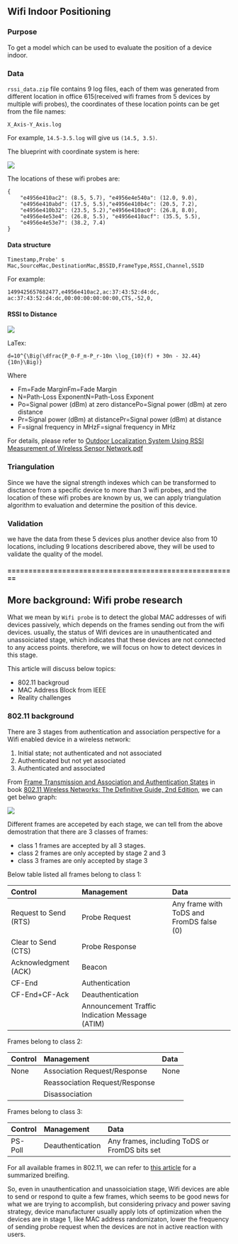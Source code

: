 ## Wifi Indoor Positioning

### Purpose

To get a model which can be used to evaluate the position of a device indoor.

### Data

`rssi_data.zip` file contains 9 log files, each of them was generated from different location in office 615(received wifi frames from 5 devices by multiple wifi probes), the coordinates of these location points can be get from the file names:

	X_Axis-Y_Axis.log

For example, `14.5-3.5.log` will give us `(14.5, 3.5)`.

The blueprint with coordinate system is here:

![](615Demo.jpeg)

The locations of these wifi probes are:

	{
		"e4956e410ac2": (8.5, 5.7), "e4956e4e540a": (12.0, 9.0), 
		"e4956e410abd": (17.5, 5.5),"e4956e410b4c": (20.5, 7.2), 
		"e4956e410b32": (23.5, 5.2),"e4956e410ac0": (26.8, 8.0), 
		"e4956e4e53e4": (26.8, 5.5), "e4956e410acf": (35.5, 5.5), 
		"e4956e4e53e7": (38.2, 7.4)
	}

#### Data structure

	Timestamp,Probe' s Mac,SourceMac,DestinationMac,BSSID,FrameType,RSSI,Channel,SSID

For example:

	1499425657682477,e4956e410ac2,ac:37:43:52:d4:dc,
	ac:37:43:52:d4:dc,00:00:00:00:00:00,CTS,-52,0,

#### RSSI to Distance

![](rssitodis.jpeg)

LaTex:

	d=10^{\Big(\dfrac{P_0-F_m-P_r-10n \log_{10}(f) + 30n - 32.44}{10n}\Big)}

Where

- Fm=Fade MarginFm=Fade Margin
- N=Path-Loss ExponentN=Path-Loss Exponent
- Po=Signal power (dBm) at zero distancePo=Signal power (dBm) at zero distance
- Pr=Signal power (dBm) at distancePr=Signal power (dBm) at distance
- F=signal frequency in MHzF=signal frequency in MHz

For details, please refer to [Outdoor Localization System Using RSSI Measurement of Wireless Sensor Network.pdf](https://github.com/chawlamit/WSN_Localization_Mapping/blob/master/docs/A0359112112.pdf)

### Triangulation

Since we have the signal strength indexes which can be transformed to disctance from a specific device to more than 3 wifi probes, and the location of these wifi probes are known by us, we can apply triangulation algorithm to evaluation and determine the position of this device.

### Validation

we have the data from these 5 devices plus another device also from 10 locations, including 9 locations describered above, they will be used to validate the quality of the model.

#### =======================================================

## More background: Wifi probe research

What we mean by `Wifi probe` is to detect the global MAC addresses of wifi devices passively, which depends on the frames sending out from the wifi devices. usually, the status of Wifi devices are in unauthenticated and unassoiciated stage, which indicates that these devices are not connected to any access points. therefore, we will focus on how to detect devices in this stage.

This article will discuss below topics:

- 802.11 backgroud
- MAC Address Block from IEEE
- Reality challenges

### 802.11 background

There are 3 stages from authentication and association perspective for a Wifi enabled device in a wireless network:

1. Initial state; not authenticated and not associated
2. Authenticated but not yet associated
3. Authenticated and associated

From [Frame Transmission and Association and Authentication States](https://www.safaribooksonline.com/library/view/80211-wireless-networks/0596100523/ch04.html#wireless802dot112-CHP-4-SECT-4) in book [802.11 Wireless Networks: The Definitive Guide, 2nd Edition](https://www.safaribooksonline.com/library/view/80211-wireless-networks/0596100523/), we can get belwo graph:

![](wifistages.png)

Different frames are accepeted by each stage, we can tell from the above demostration that there are 3 classes of frames:

- class 1 frames are accepted by all 3 stages.
- class 2 frames are only accepted by stage 2 and 3
- class 3 frames are only accepted by stage 3

Below table listed all frames belong to class 1:

|Control                |Management                      | Data                                   | 
|:----------------------|:-------------------------------|:---------------------------------------|
|Request to Send (RTS)  |Probe Request                   |Any frame with ToDS and FromDS false (0)|
|Clear to Send (CTS)    |Probe Response                  |                                        |
|Acknowledgment (ACK)   |Beacon                          |                                        |
|CF-End                 |Authentication                  |                                        |
|CF-End+CF-Ack          |Deauthentication                |                                        |
|                       |Announcement Traffic Indication Message (ATIM)  |                        |

Frames belong to class 2:

|Control                |Management                      | Data                                   | 
|:----------------------|:-------------------------------|:---------------------------------------|
|None                   |Association Request/Response    |None                                    |
|                       |Reassociation Request/Response  |                                        |
|                       |Disassociation                  |                                        |

Frames belong to class 3:

|Control                |Management                      | Data                                   | 
|:----------------------|:-------------------------------|:---------------------------------------|
|PS-Poll                |Deauthentication    |Any frames, including ToDS or FromDS bits set       |

For all available frames in 802.11, we can refer to [this article](https://supportforums.cisco.com/document/52391/80211-frames-starter-guide-learn-wireless-sniffer-traces) for a summarized breifing.

So, even in unauthentication and unassoiciation stage, Wifi devices are able to send or respond to quite a few frames, which seems to be good news for what we are trying to accomplish, but considering privacy and power saving strategy, device manufacturer usually apply lots of optimization when the devices are in stage 1, like MAC address randomizaton, lower the frequency of sending probe request when the devices are not in active reaction with users.
